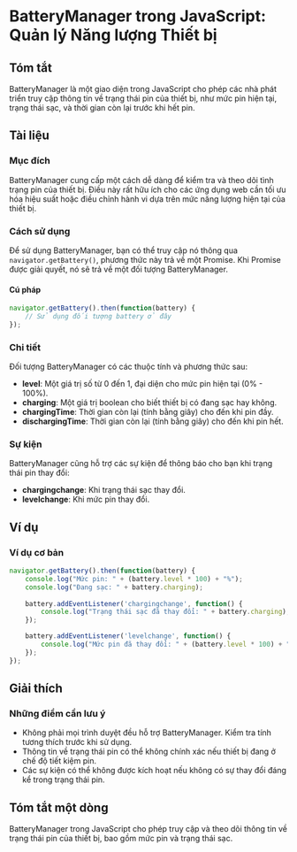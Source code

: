 <!--
Meta Description: # BatteryManager trong JavaScript: Quản lý Năng lượng Thiết bị ## Tóm tắt BatteryManager là một giao diện trong JavaScript cho phép các nhà phát triển...
Meta Keywords: pin, trạng, batterymanager, thái, battery
-->

# BatteryManager trong JavaScript: Quản lý Năng lượng Thiết bị

## Tóm tắt
BatteryManager là một giao diện trong JavaScript cho phép các nhà phát triển truy cập thông tin về trạng thái pin của thiết bị, như mức pin hiện tại, trạng thái sạc, và thời gian còn lại trước khi hết pin.

## Tài liệu
### Mục đích
BatteryManager cung cấp một cách dễ dàng để kiểm tra và theo dõi tình trạng pin của thiết bị. Điều này rất hữu ích cho các ứng dụng web cần tối ưu hóa hiệu suất hoặc điều chỉnh hành vi dựa trên mức năng lượng hiện tại của thiết bị.

### Cách sử dụng
Để sử dụng BatteryManager, bạn có thể truy cập nó thông qua `navigator.getBattery()`, phương thức này trả về một Promise. Khi Promise được giải quyết, nó sẽ trả về một đối tượng BatteryManager.

#### Cú pháp
```javascript
navigator.getBattery().then(function(battery) {
    // Sử dụng đối tượng battery ở đây
});
```

### Chi tiết
Đối tượng BatteryManager có các thuộc tính và phương thức sau:
- **level**: Một giá trị số từ 0 đến 1, đại diện cho mức pin hiện tại (0% - 100%).
- **charging**: Một giá trị boolean cho biết thiết bị có đang sạc hay không.
- **chargingTime**: Thời gian còn lại (tính bằng giây) cho đến khi pin đầy.
- **dischargingTime**: Thời gian còn lại (tính bằng giây) cho đến khi pin hết.

### Sự kiện
BatteryManager cũng hỗ trợ các sự kiện để thông báo cho bạn khi trạng thái pin thay đổi:
- **chargingchange**: Khi trạng thái sạc thay đổi.
- **levelchange**: Khi mức pin thay đổi.

## Ví dụ
### Ví dụ cơ bản
```javascript
navigator.getBattery().then(function(battery) {
    console.log("Mức pin: " + (battery.level * 100) + "%");
    console.log("Đang sạc: " + battery.charging);
    
    battery.addEventListener('chargingchange', function() {
        console.log("Trạng thái sạc đã thay đổi: " + battery.charging);
    });

    battery.addEventListener('levelchange', function() {
        console.log("Mức pin đã thay đổi: " + (battery.level * 100) + "%");
    });
});
```

## Giải thích
### Những điểm cần lưu ý
- Không phải mọi trình duyệt đều hỗ trợ BatteryManager. Kiểm tra tính tương thích trước khi sử dụng.
- Thông tin về trạng thái pin có thể không chính xác nếu thiết bị đang ở chế độ tiết kiệm pin.
- Các sự kiện có thể không được kích hoạt nếu không có sự thay đổi đáng kể trong trạng thái pin.

## Tóm tắt một dòng
BatteryManager trong JavaScript cho phép truy cập và theo dõi thông tin về trạng thái pin của thiết bị, bao gồm mức pin và trạng thái sạc.